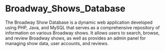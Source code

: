 # Broadway_Shows_Database
The Broadway Show Database is a dynamic web application developed using PHP, Java, and MySQL that serves as a comprehensive repository of information on various Broadway shows. It allows users to search, browse, and review Broadway shows, as well as provides an admin panel for managing show data, user accounts, and reviews.
